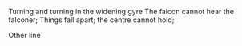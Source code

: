 Turning and turning in the widening gyre
The falcon cannot hear the falconer;
Things fall apart; the centre cannot hold;

Other line
